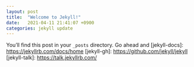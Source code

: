 ```yaml
---
layout: post
title:  "Welcome to Jekyll!"
date:   2021-04-11 21:41:07 +0900
categories: jekyll update
---
```

You’ll find this post in your `_posts` directory. Go ahead and 
[jekyll-docs]: https://jekyllrb.com/docs/home
[jekyll-gh]:   https://github.com/jekyll/jekyll
[jekyll-talk]: https://talk.jekyllrb.com/
